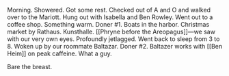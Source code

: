 Morning. Showered. Got some rest. Checked out of A and O and walked over to the Mariott. Hung out with Isabella and Ben Rowley. Went out to a coffee shop. Something warm. Doner #1. Boats in the harbor. Christmas market by Rathaus. Kunsthalle. [[Phryne before the Areopagus]]—we saw with our very own eyes. Profoundly jetlagged. Went back to sleep from 3 to 8. Woken up by our roommate Baltazar. Doner #2. Baltazer works with [[Ben Heim]] on peak caffeine. What a guy. 

Bare the breast.

